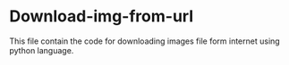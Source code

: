 # Download-img-from-url
This file contain the code for downloading images file form internet using python language.
